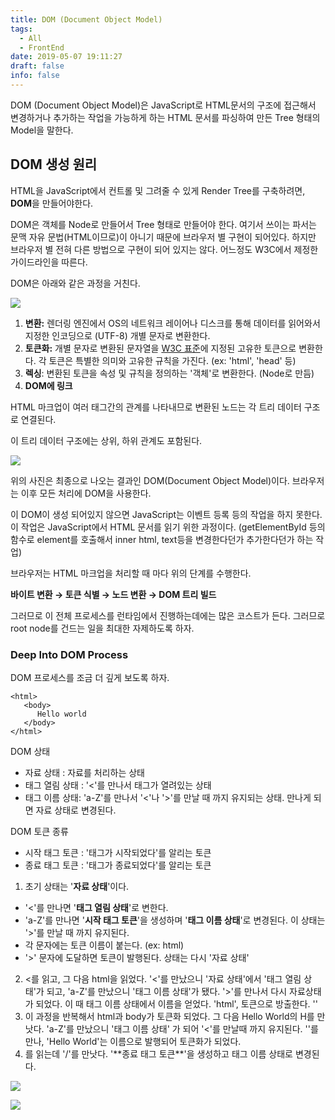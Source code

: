 ```yaml
---
title: DOM (Document Object Model)
tags:
  - All
  - FrontEnd
date: 2019-05-07 19:11:27
draft: false
info: false
---
```


DOM (Document Object Model)은 JavaScript로 HTML문서의 구조에 접근해서 변경하거나 추가하는 작업을 가능하게 하는 HTML 문서를 파싱하여 만든 Tree 형태의 Model을 말한다.

## DOM 생성 원리



HTML을 JavaScript에서 컨트롤 및 그려줄 수 있게 Render Tree를 구축하려면, **DOM**을 만들어야한다.

DOM은 객체를 Node로 만들어서 Tree 형태로 만들어야 한다. 여기서 쓰이는 파서는 문맥 자유 문법(HTML이므로)이 아니기 때문에 브라우저 별 구현이 되어있다. 하지만 브라우저 별 전혀 다른 방법으로 구현이 되어 있지는 않다. 어느정도 W3C에서 제정한 가이드라인을 따른다.

DOM은 아래와 같은 과정을 거친다.

![](https://developers.google.com/web/fundamentals/performance/critical-rendering-path/images/full-process.png?hl=ko)

1. **변환:** 렌더링 엔진에서 OS의 네트워크 레이어나 디스크를 통해 데이터를 읽어와서 지정한 인코딩으로 (UTF-8) 개별 문자로 변환한다.
2. **토큰화:** 개별 문자로 변환된 문자열을 [W3C 표준](https://www.w3.org/TR/html5/)에 지정된 고유한 토큰으로 변환한다. 각 토큰은 특별한 의미와 고유한 규칙을 가진다. (ex: 'html', 'head' 등) 
3. **렉싱**: 변환된 토큰을 속성 및 규칙을 정의하는 '객체'로 변환한다. (Node로 만듬)
4. **DOM에 링크**

HTML 마크업이 여러 태그간의 관계를 나타내므로 변환된 노드는 각 트리 데이터 구조로 연결된다. 

이 트리 데이터 구조에는 상위, 하위 관계도 포함된다.

![](https://developers.google.com/web/fundamentals/performance/critical-rendering-path/images/dom-tree.png?hl=ko)

위의 사진은 최종으로 나오는 결과인 DOM(Document Object Model)이다. 브라우저는 이후 모든 처리에 DOM을 사용한다.

이 DOM이 생성 되어있지 않으면 JavaScript는 이벤트 등록 등의 작업을 하지 못한다. 이 작업은 JavaScript에서 HTML 문서를 읽기 위한 과정이다. (getElementById 등의 함수로 element를 호출해서 inner html, text등을 변경한다던가 추가한다던가 하는 작업)

브라우저는 HTML 마크업을 처리할 때 마다 위의 단계를 수행한다. 

**바이트 변환 → 토큰 식별 → 노드 변환 → DOM 트리 빌드**

그러므로 이 전체 프로세스를 런타임에서 진행하는데에는 많은 코스트가 든다. 그러므로 root node를 건드는 일을 최대한 자제하도록 하자.

### Deep Into DOM Process



DOM 프로세스를 조금 더 깊게 보도록 하자.

    <html>
       <body>
          Hello world
       </body>
    </html>

DOM 상태

- 자료 상태 : 자료를 처리하는 상태
- 태그 열림 상태 : '<'를 만나서 태그가 열려있는 상태
- 태그 이름 상태: 'a-Z'를 만나서 '<'나 '>'를 만날 때 까지 유지되는 상태. 만나게 되면 자료 상태로 변경된다.

DOM 토큰 종류

- 시작 태그 토큰 : '태그가 시작되었다'를 알리는 토큰
- 종료 태그 토큰 : '태그가 종료되었다'를 알리는 토큰

1. 초기 상태는 '**자료 상태**'이다. 
- '<'를 만나면 '**태그 열림 상태**'로 변한다. 
- 'a-Z'를 만나면 '**시작 태그 토큰**'을 생성하며 '**태그 이름 상태**'로 변경된다. 이 상태는 '>'를 만날 때 까지 유지된다.
- 각 문자에는 토큰 이름이 붙는다. (ex: html)
- '>' 문자에 도달하면 토큰이 발행된다. 상태는 다시 '자료 상태'
2. <를 읽고, 그 다음 html을 읽었다. '<'를 만났으니 '자료 상태'에서 '태그 열림 상태'가 되고, 'a-Z'를 만났으니 '태그 이름 상태'가 됐다. '>'를 만나서 다시 자료상태가 되었다. 이 때 태그 이름 상태에서 이름을 얻었다. 'html', 토큰으로 방출한다. '<html>'
3. 이 과정을 반복해서 html과 body가 토큰화 되었다. 그 다음 Hello World의 H를 만낫다. 'a-Z'를 만났으니 '태그 이름 상태' 가 되어 '<'를 만날때 까지 유지된다. '</body>'를 만나,  'Hello World'는 이름으로 발행되어 토큰화가 되었다. 
4. </body>를 읽는데 '/'를 만낫다. '**종료 태그 토큰**'을 생성하고 태그 이름 상태로 변경된다.

![](https://d2.naver.com/content/images/2015/06/helloworld-59361-10.png)

![](https://d2.naver.com/content/images/2015/06/helloworld-59361-11.png)